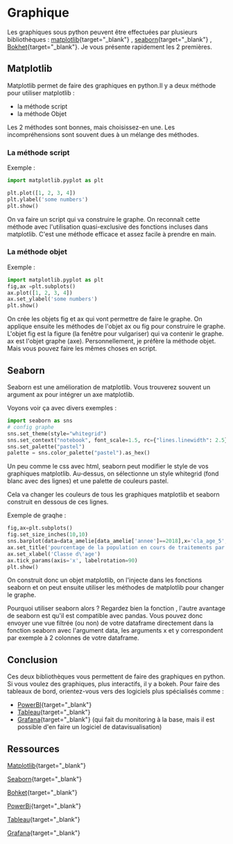 # Graphique

Les graphiques sous python peuvent être effectuées par plusieurs bibliothèques :
[matplotlib](https://matplotlib.org){target="_blank"}
, [seaborn](https://seaborn.pydata.org"){target="_blank"}
, [Bokhet](https://bokeh.org/){target="_blank"}.
Je vous présente rapidement les 2 premières.

## Matplotlib

Matplotlib permet de faire des graphiques en python.Il y a deux méthode pour utiliser matplotlib :

- la méthode script
- la méthode Objet

Les 2 méthodes sont bonnes, mais choisissez-en une. Les incompréhensions sont souvent dues à un mélange des méthodes.

### La méthode script

Exemple :

```python
import matplotlib.pyplot as plt

plt.plot([1, 2, 3, 4])
plt.ylabel('some numbers')
plt.show()
```

On va faire un script qui va construire le graphe. On reconnaît cette méthode avec l'utilisation quasi-exclusive des fonctions incluses dans matplotlib.
C'est une méthode efficace et assez facile à prendre en main.

### La méthode objet

Exemple :

```python
import matplotlib.pyplot as plt
fig,ax =plt.subplots()
ax.plot([1, 2, 3, 4])
ax.set_ylabel('some numbers')
plt.show()
```

On crée les objets fig et ax qui vont permettre de faire le graphe.
On applique ensuite les méthodes de l'objet ax ou fig pour construire le graphe.
L'objet fig est la figure (la fenêtre pour vulgariser) qui va contenir le graphe. ax est l'objet graphe (axe).
Personnellement, je préfère la méthode objet. Mais vous pouvez faire les mêmes choses en script.

## Seaborn

Seaborn est une amélioration de matplotlib. Vous trouverez souvent un argument ax pour intégrer un axe matplotlib.

Voyons voir ça avec divers exemples :

```python
import seaborn as sns
# config graphe
sns.set_theme(style="whitegrid")
sns.set_context("notebook", font_scale=1.5, rc={"lines.linewidth": 2.5})
sns.set_palette("pastel")
palette = sns.color_palette("pastel").as_hex()
```

Un peu comme le css avec html, seaborn peut modifier le style de vos graphiques matplotlib.
Au-dessus, on sélectionne un style whitegrid (fond blanc avec des lignes) et une palette de couleurs pastel.

Cela va changer les couleurs de tous les graphiques matplotlib et seaborn construit en dessous de ces lignes.

Exemple de graqhe :

```python
fig,ax=plt.subplots()
fig.set_size_inches(10,10)
sns.barplot(data=data_amelie[data_amelie['annee']==2018],x='cla_age_5',y="pourcentage acte selon la classe d'age",ax=ax,estimator='mean')
ax.set_title('pourcentage de la population en cours de traitements par classe d\'age en 2018')
ax.set_xlabel('Classe d\'age')
ax.tick_params(axis='x', labelrotation=90)
plt.show()
```

On construit donc un objet matplotlib, on l'injecte dans les fonctions seaborn et on peut ensuite utiliser les méthodes de matplotlib pour changer le graphe.

Pourquoi utiliser seaborn alors ? Regardez bien la fonction , l'autre avantage de seaborn est qu'il est compatible avec pandas.
Vous pouvez donc envoyer une vue filtrée (ou non) de votre dataframe directement dans la fonction seaborn avec l'argument data,
 les arguments x et y correspondent par exemple à 2 colonnes de votre dataframe.

## Conclusion

Ces deux bibliothèques vous permettent de faire des graphiques en python.
Si vous voulez des graphiques, plus interactifs, il y a bokeh.
Pour faire des tableaux de bord, orientez-vous vers des logiciels plus spécialisés comme :

- [PowerBI](https://www.microsoft.com/fr-fr/power-platform/products/power-bi){target="_blank"}
- [Tableau](https://tableau.com/){target="_blank"}
- [Grafana](https://grafana.com/){target="_blank"} (qui fait du monitoring à la base, mais il est possible d'en faire un logiciel de datavisualisation)

## Ressources

[Matplotlib](https://matplotlib.org){target="_blank"}

[Seaborn](https://seaborn.pydata.org){target="_blank"}

[Bohket](https://bokeh.org/){target="_blank"}

[PowerBi](https://www.microsoft.com/fr-fr/power-platform/products/power-bi){target="_blank"}

[Tableau](https://tableau.com/){target="_blank"}

[Grafana](https://grafana.com/){target="_blank"}
